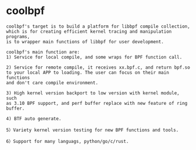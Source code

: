 # coolbpf
    coolbpf's target is to build a platform for libbpf compile collection,
    which is for creating efficient kernel tracing and manipulation programs,
    is to wrapper main functions of libbpf for user development.

    coolbpf's main function are:
    1) Service for local compile, and some wraps for BPF function call.

    2) Service for remote compile, it receives xx.bpf.c, and return bpf.so
    to your local APP to loading. The user can focus on their main functions
    and don't care compile environment.

    3) High kernel version backport to low version with kernel module, such
    as 3.10 BPF support, and perf buffer replace with new feature of ring buffer.

    4) BTF auto generate.

    5）Variety kernel version testing for new BPF functions and tools.

    6）Support for many languags, python/go/c/rust.

